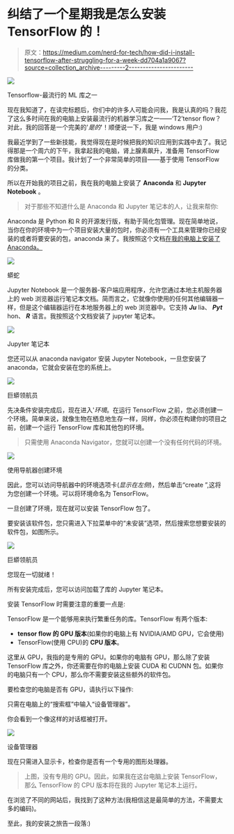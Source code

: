 # 纠结了一个星期我是怎么安装 TensorFlow 的！

> 原文：<https://medium.com/nerd-for-tech/how-did-i-install-tensorflow-after-struggling-for-a-week-dd704a1a9067?source=collection_archive---------2----------------------->

![](img/12cc93327347e604da1f20137cc300b0.png)

Tensorflow-最流行的 ML 库之一

现在我知道了，在读完标题后，你们中的许多人可能会问我，我是认真的吗？我花了这么多时间在我的电脑上安装最流行的机器学习库之一——‘T2’tensor flow？对此，我的回答是一个完美的'*是的*'！顺便说一下，我是 windows 用户:)

我最近学到了一些新技能，我觉得现在是时候把我的知识应用到实践中去了。我记得那是一个周六的下午，我拿起我的电脑，肾上腺素飙升，准备用 TensorFlow 库做我的第一个项目。我计划了一个非常简单的项目——基于使用 TensorFlow 的分类。

所以在开始我的项目之前，我在我的电脑上安装了 **Anaconda** 和 **Jupyter Notebook** 。

> 对于那些不知道什么是 Anaconda 和 Jupyter 笔记本的人，让我来帮你:

Anaconda 是 Python 和 R 的开源发行版，有助于简化包管理。现在简单地说，当你在你的环境中为一个项目安装大量的包时，你必须有一个工具来管理你已经安装的或者将要安装的包，anaconda 来了。我按照这个文档[在我的电脑上安装了 Anaconda。](https://docs.anaconda.com/anaconda/install/windows/)

![](img/7411c49b5086793eaaf47c3b134cf727.png)

蟒蛇

Jupyter Notebook 是一个服务器-客户端应用程序，允许您通过本地主机服务器上的 web 浏览器运行笔记本文档。简而言之，它就像你使用的任何其他编辑器一样，但是这个编辑器运行在本地服务器上的 web 浏览器中。它支持 ***Ju*** lia、 ***Pyt*** hon、 ***R*** 语言。我按照这个文档安装了 jupyter 笔记本。

![](img/923afd6813421f92a13525c58493aed2.png)

Jupyter 笔记本

您还可以从 anaconda navigator 安装 Jupyter Notebook，一旦您安装了 anaconda，它就会安装在您的系统上。

![](img/1efed84e42ef334c98b282d6a2bd1a20.png)

巨蟒领航员

先决条件安装完成后，现在进入'*环境*。在运行 TensorFlow 之前，您必须创建一个环境。简单来说，就像生物在栖息地生存一样，同样，你必须在构建你的项目之前，创建一个运行 TensorFlow 库和其他包的环境。

> 只需使用 Anaconda Navigator，您就可以创建一个没有任何代码的环境。

![](img/65034bc8942e0c8c46f6e54c116e8735.png)

使用导航器创建环境

因此，您可以访问导航器中的环境选项卡(*显示在左侧*)，然后单击“create ”,这将为您创建一个环境。可以将环境命名为 TensorFlow。

一旦创建了环境，现在就可以安装 TensorFlow 包了。

要安装该软件包，您只需进入下拉菜单中的“未安装”选项，然后搜索您想要安装的软件包，如图所示。

![](img/e1994335cbacbc21f68662d3ebd021ce.png)

巨蟒领航员

您现在一切就绪！

所有安装完成后，您可以访问加载了库的 Jupyter 笔记本。

安装 TensorFlow 时需要注意的重要一点是:

TensorFlow 是一个能够用来执行繁重任务的库。TensorFlow 有两个版本:

*   **tensor flow 的 GPU 版本**(如果你的电脑上有 NVIDIA/AMD GPU，它会使用)
*   TensorFlow(使用 CPU)的 **CPU 版本**。

这里从 GPU，我指的是专用的 GPU。如果你的电脑有 GPU，那么除了安装 TensorFlow 库之外，你还需要在你的电脑上安装 CUDA 和 CUDNN 包。如果你的电脑只有一个 CPU，那么你不需要安装这些额外的软件包。

要检查您的电脑是否有 GPU，请执行以下操作:

只需在电脑上的“搜索框”中输入“设备管理器”。

你会看到一个像这样的对话框被打开。

![](img/bddf58ac94e1bf34d25b61b3c64eaae9.png)

设备管理器

现在只需进入显示卡，检查你是否有一个专用的图形处理器。

> 上图，没有专用的 GPU。因此，如果我在这台电脑上安装 TensorFlow，那么 TensorFlow 的 CPU 版本将在我的 Jupyter 笔记本上运行。

在浏览了不同的网站后，我找到了这种方法(我相信这是最简单的方法，不需要太多的编码)。

至此，我的安装之旅告一段落:)
